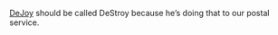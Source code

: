 <a href="https://en.wikipedia.org/wiki/Louis_DeJoy">DeJoy</a> should be called DeStroy because he’s doing that to our postal service.
